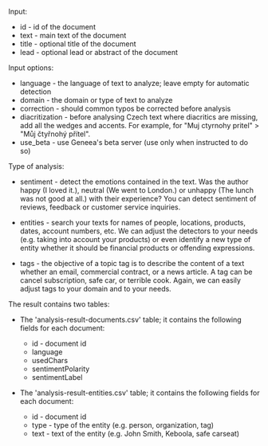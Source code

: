 Input:
* id - id of the document
* text - main text of the document
* title - optional title of the document 
* lead - optional lead or abstract of the document

Input options:
* language - the language of text to analyze; leave empty for automatic detection
* domain - the domain or type of text to analyze
* correction - should common typos be corrected before analysis
* diacritization - before analysing Czech text where diacritics are missing, add all the wedges and accents. For example, for "Muj ctyrnohy pritel" > "Můj čtyřnohý přítel".
* use_beta - use Geneea's beta server (use only when instructed to do so)


Type of analysis:    
    
* sentiment - detect the emotions contained in the text. Was the author happy (I loved it.), neutral (We went to London.) or unhappy (The lunch was not good at all.) with their experience? You can detect sentiment of reviews, feedback or customer service inquiries.

* entities - search your texts for names of people, locations, products, dates, account numbers, etc. We can adjust the detectors to your needs (e.g. taking into account your products) or even identify a new type of entity whether it should be financial products or offending expressions.

* tags - the objective of a topic tag is to describe the content of a text whether an email, commercial contract, or a news article. A tag can be cancel subscription, safe car, or terrible cook. Again, we can easily adjust tags to your domain and to your needs.


The result contains two tables:

* The 'analysis-result-documents.csv' table; it contains the following fields for each document:
   * id - document id
   * language 
   * usedChars
   * sentimentPolarity
   * sentimentLabel

* The 'analysis-result-entities.csv' table; it contains the following fields for each document:
   * id - document id
   * type - type of the entity (e.g. person, organization, tag) 
   * text - text of the entity (e.g. John Smith, Keboola, safe carseat)



